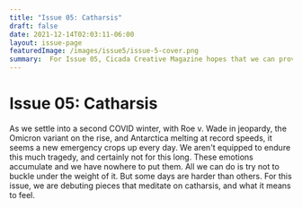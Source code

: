 ```yaml
---
title: "Issue 05: Catharsis"
draft: false
date: 2021-12-14T02:03:11-06:00
layout: issue-page
featuredImage: /images/issue5/issue-5-cover.png
summary:  For Issue 05, Cicada Creative Magazine hopes that we can provide a space for undergraduates to emotionally decompress and sift through emotions that are too heavy to hold.
---
```


# Issue 05: Catharsis

As we settle into a second COVID winter, with Roe v. Wade in jeopardy, the Omicron variant on the rise, and Antarctica melting at record speeds, it seems a new emergency crops up every day. We aren't equipped to endure this much tragedy, and certainly not for this long. These emotions accumulate and we have nowhere to put them. All we can do is try not to buckle under the weight of it. But some days are harder than others. For this issue, we are debuting pieces that meditate on catharsis, and what it means to feel. 